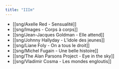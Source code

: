 ```yaml
---
title: "IIIm"
---
```


- [[sng/Axelle Red - Sensualité]]
- [[sng/Images - Corps à corps]]
- [[sng/Jean-Jacques Goldman - Elle attend]]
- [[sng/Johnny Hallyday - L’idole des jeunes]]
- [[sng/Liane Foly - On a tous le droit]]
- [[sng/Michel Fugain - Une belle histoire]]
- [[sng/The Alan Parsons Project - Eye in the sky]]
- [[sng/Vladimir Cosma - Les mondes engloutis]]


